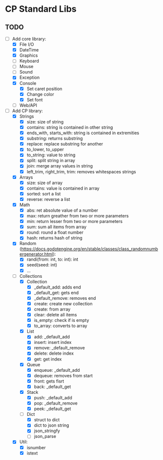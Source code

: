 # CP Standard Libs
 
## TODO
- [ ] Add core library:
    - [X] File I/O
    - [X] DateTime
    - [X] Graphics
    - [ ] Keyboard
    - [ ] Mouse
    - [ ] Sound
    - [X] Exception
    - [X] Console
        - [X] Set caret position
        - [X] Change color
        - [X] Set font
    - [ ] Web/API
- [ ] Add CP library:
    - [X] Strings
        - [X] size: size of string
        - [X] contains: string is contained in other string
        - [X] ends_with, starts_with: string is contained in extremities
        - [X] substring: returns substring
        - [X] replace: replace substring for another
        - [X] to_lower, to_upper
        - [X] to_string: value to string
        - [X] split: split string in array
        - [X] join: merge array values in string
        - [X] left_trim, right_trim, trim: removes whitespaces strings
    - [X] Arrays
        - [X] size: size of array
        - [X] contains: value is contained in array
        - [X] sorted: sort a list
        - [X] reverse: reverse a list
    - [X] Math
        - [X] abs: ret absolute value of a number
        - [X] max: return greather from two or more parameters
        - [X] min: return lesser from two or more parameters
        - [X] sum: sum all items from array
        - [X] round: round a float number
        - [X] hash: returns hash of string
    - [X] Random (https://docs.godotengine.org/en/stable/classes/class_randomnumbergenerator.html):
        - [X] randi(from: int, to: int): int
        - [X] seed(seed: int)
        - [X] ...
    - [ ] Collections
        - [X] Collection
            - [X] _default_add: adds end
            - [X] _default_get: gets end
            - [X] _default_remove: removes end
            - [X] create: create new collection
            - [X] create: from array
            - [X] clear: delete all items
            - [X] is_empty: check if is empty
            - [X] to_array: converts to array
        - [X] List
            - [X] add: _default_add
            - [X] insert: insert index
            - [X] remove: _default_remove
            - [X] delete: delete index
            - [X] get: get index
        - [X] Queue
            - [X] enqueue: _default_add
            - [X] dequeue: removes from start
            - [X] front: gets fisrt
            - [X] back: _default_get
        - [X] Stack
            - [X] push: _default_add
            - [X] pop: _default_remove
            - [X] peek: _default_get
        - [ ] Dict
            - [X] struct to dict
            - [X] dict to json string
            - [X] json_stringfy
            - [ ] json_parse
    - [X] Util:
        - [X] isnumber
        - [X] istext
